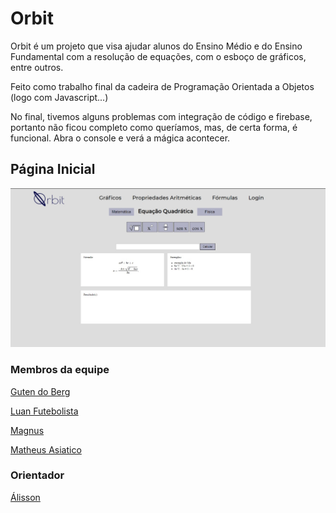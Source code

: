  # Orbit
 
 Orbit é um projeto que visa ajudar alunos do Ensino Médio e do Ensino Fundamental com a resolução de equações, com o esboço de gráficos, entre outros.
 
 Feito como trabalho final da cadeira de Programação Orientada a Objetos (logo com Javascript...)
 
 No final, tivemos alguns problemas com integração de código e firebase, portanto não ficou completo como queríamos, mas, de certa forma, é funcional. Abra o console e verá a mágica acontecer.
 
 ## Página Inicial
 
 ![Página Inicial do Orbit](presentation/orbit_homepage.jpeg)
 
 ### Membros da equipe
 
 [Guten do Berg](https://github.com/Gutemberg370)
 
 [Luan Futebolista](https://github.com/jose-luan19)
 
 [Magnus](https://github.com/MagnoCarta)
 
 [Matheus Asiatico](https://github.com/matheusb432)

 ### Orientador

 [Álisson](https://github.com/alissongl1)
